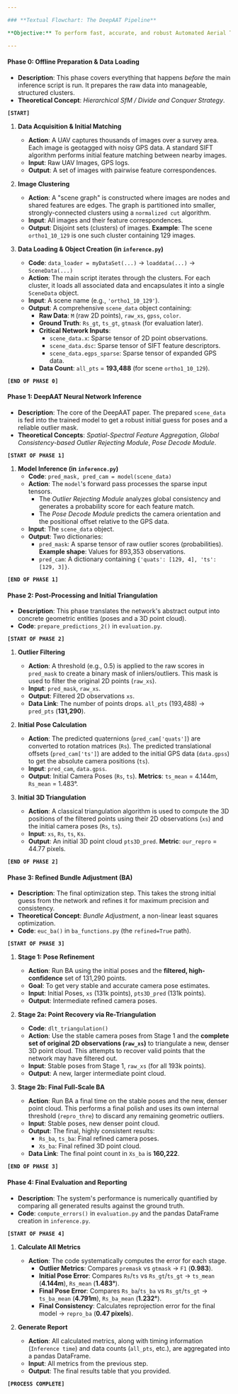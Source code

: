 ```yaml
---

### **Textual Flowchart: The DeepAAT Pipeline**

**Objective:** To perform fast, accurate, and robust Automated Aerial Triangulation (AAT) on a large set of UAV images.

---
```


#### **Phase 0: Offline Preparation & Data Loading**

*   **Description**: This phase covers everything that happens *before* the main inference script is run. It prepares the raw data into manageable, structured clusters.
*   **Theoretical Concept**: *Hierarchical SfM / Divide and Conquer Strategy*.

**`[START]`**

1.  **Data Acquisition & Initial Matching**
    *   **Action**: A UAV captures thousands of images over a survey area. Each image is geotagged with noisy GPS data. A standard SIFT algorithm performs initial feature matching between nearby images.
    *   **Input**: Raw UAV Images, GPS logs.
    *   **Output**: A set of images with pairwise feature correspondences.

2.  **Image Clustering**
    *   **Action**: A "scene graph" is constructed where images are nodes and shared features are edges. The graph is partitioned into smaller, strongly-connected clusters using a `normalized cut` algorithm.
    *   **Input**: All images and their feature correspondences.
    *   **Output**: Disjoint sets (clusters) of images. **Example**: The scene `ortho1_10_129` is one such cluster containing 129 images.

3.  **Data Loading & Object Creation (in `inference.py`)**
    *   **Code**: `data_loader = myDataSet(...)` -> `loaddata(...)` -> `SceneData(...)`
    *   **Action**: The main script iterates through the clusters. For each cluster, it loads all associated data and encapsulates it into a single `SceneData` object.
    *   **Input**: A scene name (e.g., `'ortho1_10_129'`).
    *   **Output**: A comprehensive `scene_data` object containing:
        *   **Raw Data**: `M` (raw 2D points), `raw_xs`, `gpss`, `color`.
        *   **Ground Truth**: `Rs_gt`, `ts_gt`, `gtmask` (for evaluation later).
        *   **Critical Network Inputs**:
            *   `scene_data.x`: Sparse tensor of 2D point observations.
            *   `scene_data.dsc`: Sparse tensor of SIFT feature descriptors.
            *   `scene_data.egps_sparse`: Sparse tensor of expanded GPS data.
        *   **Data Count**: `all_pts` = **193,488** (for scene `ortho1_10_129`).

**`[END OF PHASE 0]`**

#### **Phase 1: DeepAAT Neural Network Inference**

*   **Description**: The core of the DeepAAT paper. The prepared `scene_data` is fed into the trained model to get a robust initial guess for poses and a reliable outlier mask.
*   **Theoretical Concepts**: *Spatial-Spectral Feature Aggregation*, *Global Consistency-based Outlier Rejecting Module*, *Pose Decode Module*.

**`[START OF PHASE 1]`**

1.  **Model Inference (in `inference.py`)**
    *   **Code**: `pred_mask, pred_cam = model(scene_data)`
    *   **Action**: The `model`'s forward pass processes the sparse input tensors.
        *   The *Outlier Rejecting Module* analyzes global consistency and generates a probability score for each feature match.
        *   The *Pose Decode Module* predicts the camera orientation and the positional offset relative to the GPS data.
    *   **Input**: The `scene_data` object.
    *   **Output**: Two dictionaries:
        *   `pred_mask`: A sparse tensor of raw outlier scores (probabilities). **Example shape**: Values for 893,353 observations.
        *   `pred_cam`: A dictionary containing `{'quats': [129, 4], 'ts': [129, 3]}`.

**`[END OF PHASE 1]`**

#### **Phase 2: Post-Processing and Initial Triangulation**

*   **Description**: This phase translates the network's abstract output into concrete geometric entities (poses and a 3D point cloud).
*   **Code**: `prepare_predictions_2()` in `evaluation.py`.

**`[START OF PHASE 2]`**

1.  **Outlier Filtering**
    *   **Action**: A threshold (e.g., 0.5) is applied to the raw scores in `pred_mask` to create a binary mask of inliers/outliers. This mask is used to filter the original 2D points (`raw_xs`).
    *   **Input**: `pred_mask`, `raw_xs`.
    *   **Output**: Filtered 2D observations `xs`.
    *   **Data Link**: The number of points drops. `all_pts` (193,488) -> `pred_pts` (**131,290**).

2.  **Initial Pose Calculation**
    *   **Action**: The predicted quaternions (`pred_cam['quats']`) are converted to rotation matrices (`Rs`). The predicted translational offsets (`pred_cam['ts']`) are added to the initial GPS data (`data.gpss`) to get the absolute camera positions (`ts`).
    *   **Input**: `pred_cam`, `data.gpss`.
    *   **Output**: Initial Camera Poses (`Rs`, `ts`). **Metrics**: `ts_mean` = 4.144m, `Rs_mean` = 1.483°.

3.  **Initial 3D Triangulation**
    *   **Action**: A classical triangulation algorithm is used to compute the 3D positions of the filtered points using their 2D observations (`xs`) and the initial camera poses (`Rs`, `ts`).
    *   **Input**: `xs`, `Rs`, `ts`, `Ks`.
    *   **Output**: An initial 3D point cloud `pts3D_pred`. **Metric**: `our_repro` = 44.77 pixels.

**`[END OF PHASE 2]`**

#### **Phase 3: Refined Bundle Adjustment (BA)**

*   **Description**: The final optimization step. This takes the strong initial guess from the network and refines it for maximum precision and consistency.
*   **Theoretical Concept**: *Bundle Adjustment*, a non-linear least squares optimization.
*   **Code**: `euc_ba()` in `ba_functions.py` (the `refined=True` path).

**`[START OF PHASE 3]`**

1.  **Stage 1: Pose Refinement**
    *   **Action**: Run BA using the initial poses and the **filtered, high-confidence** set of 131,290 points.
    *   **Goal**: To get very stable and accurate camera pose estimates.
    *   **Input**: Initial Poses, `xs` (131k points), `pts3D_pred` (131k points).
    *   **Output**: Intermediate refined camera poses.

2.  **Stage 2a: Point Recovery via Re-Triangulation**
    *   **Code**: `dlt_triangulation()`
    *   **Action**: Use the stable camera poses from Stage 1 and the **complete set of original 2D observations (`raw_xs`)** to triangulate a new, denser 3D point cloud. This attempts to recover valid points that the network may have filtered out.
    *   **Input**: Stable poses from Stage 1, `raw_xs` (for all 193k points).
    *   **Output**: A new, larger intermediate point cloud.

3.  **Stage 2b: Final Full-Scale BA**
    *   **Action**: Run BA a final time on the stable poses and the new, denser point cloud. This performs a final polish and uses its own internal threshold (`repro_thre`) to discard any remaining geometric outliers.
    *   **Input**: Stable poses, new denser point cloud.
    *   **Output**: The final, highly consistent results:
        *   `Rs_ba`, `ts_ba`: Final refined camera poses.
        *   `Xs_ba`: Final refined 3D point cloud.
    *   **Data Link**: The final point count in `Xs_ba` is **160,222**.

**`[END OF PHASE 3]`**

#### **Phase 4: Final Evaluation and Reporting**

*   **Description**: The system's performance is numerically quantified by comparing all generated results against the ground truth.
*   **Code**: `compute_errors()` in `evaluation.py` and the pandas DataFrame creation in `inference.py`.

**`[START OF PHASE 4]`**

1.  **Calculate All Metrics**
    *   **Action**: The code systematically computes the error for each stage.
        *   **Outlier Metrics**: Compares `premask` vs `gtmask` -> `F1` (**0.983**).
        *   **Initial Pose Error**: Compares `Rs`/`ts` vs `Rs_gt`/`ts_gt` -> `ts_mean` (**4.144m**), `Rs_mean` (**1.483°**).
        *   **Final Pose Error**: Compares `Rs_ba`/`ts_ba` vs `Rs_gt`/`ts_gt` -> `ts_ba_mean` (**4.791m**), `Rs_ba_mean` (**1.232°**).
        *   **Final Consistency**: Calculates reprojection error for the final model -> `repro_ba` (**0.47 pixels**).

2.  **Generate Report**
    *   **Action**: All calculated metrics, along with timing information (`Inference time`) and data counts (`all_pts`, etc.), are aggregated into a pandas DataFrame.
    *   **Input**: All metrics from the previous step.
    *   **Output**: The final results table that you provided.

**`[PROCESS COMPLETE]`**